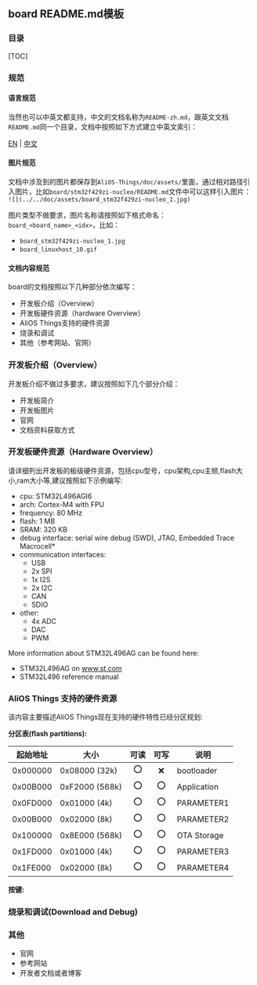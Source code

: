 ## board README.md模板

### 目录

[TOC]

### 规范

#### 语言规范

当然也可以中英文都支持，中文的文档名称为`README-zh.md`，跟英文文档`README.md`同一个目录，文档中按照如下方式建立中英文索引：

[EN](README.md) | [中文](README-zh.md)

#### 图片规范

文档中涉及到的图片都保存到`AliOS-Things/doc/assets/`里面，通过相对路径引入图片，比如`board/stm32f429zi-nucleo/README.md`文件中可以这样引入图片：
`![](../../doc/assets/board_stm32f429zi-nucleo_1.jpg)`

图片类型不做要求，图片名称请按照如下格式命名：`board_<board_name>_<idx>`，比如：
* `board_stm32f429zi-nucleo_1.jpg`
* `board_linuxhost_10.gif`

#### 文档内容规范

board的文档按照以下几种部分依次编写：
* 开发板介绍（Overview）
* 开发板硬件资源（hardware Overview）
* AliOS Things支持的硬件资源
* 烧录和调试
* 其他（参考网站、官网）

### 开发板介绍（Overview）

开发板介绍不做过多要求，建议按照如下几个部分介绍：
* 开发板简介
* 开发板图片
* 官网
* 文档资料获取方式

### 开发板硬件资源（Hardware Overview）

请详细列出开发板的板级硬件资源，包括cpu型号，cpu架构,cpu主频,flash大小,ram大小等,建议按照如下示例编写:

* cpu: STM32L496AGI6
* arch: Cortex-M4 with FPU
* frequency: 80 MHz
* flash: 1 MB
* SRAM: 320 KB
* debug interface: serial wire debug (SWD), JTAG, Embedded Trace Macrocell*
* communication interfaces:
    * USB
    * 2x SPI
    * 1x I2S
    * 2x I2C
    * CAN
    * SDIO
* other:
    * 4x ADC
    * DAC
    * PWM

More information about STM32L496AG can be found here:
- STM32L496AG on www.st.com
- STM32L496 reference manual

### AliOS Things 支持的硬件资源
该内容主要描述AliOS Things现在支持的硬件特性已经分区规划:

**分区表(flash partitions):**

|起始地址    |大小            |可读|可写|说明       |
|-----------|---------------|:-:|:-:|-----------|
|0x000000   |0x08000 (32k)  |:o:|:x:|bootloader |
|0x00B000   |0xF2000 (568k) |:o:|:o:|Application|
|0x0FD000   |0x01000 (4k)   |:o:|:o:|PARAMETER1 |
|0x00B000   |0x02000 (8k)   |:o:|:o:|PARAMETER2 |
|0x100000   |0x8E000 (568k) |:o:|:o:|OTA Storage|
|0x1FD000   |0x01000 (4k)   |:o:|:o:|PARAMETER3 |
|0x1FE000   |0x02000 (8k)   |:o:|:o:|PARAMETER4 |

**按键:**


### 烧录和调试(Download and Debug)

### 其他
* 官网
* 参考网站
* 开发者文档或者博客